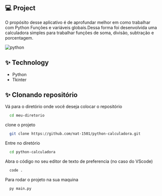 ## 💻 Project

O propósito desse aplicativo é de aprofundar melhor em como trabalhar com Python Funções e variáveis globais.Dessa forma foi desenvolvida uma calculadora simples para trabalhar funções de soma, divisão, subtração e porcentagem.


![python](https://user-images.githubusercontent.com/71294409/194131465-52b70273-74f3-49be-9f34-290bccf78da3.png)

## ✨ Technology

- Python
- Tkinter

## ✨ Clonando repositório

Vá para o diretório onde você deseja colocar o repositório

```bash
  cd meu-diretorio
```

clone o projeto 

```bash
  git clone https://github.com/nat-1501/python-calculadora.git
```

Entre no diretório

```bash
  cd python-calculadora
```

Abra o código no seu editor de texto de preferencia (no caso do VScode)

```bash
  code .
```

Para rodar o projeto na sua maquina

```bash
  py main.py
```

